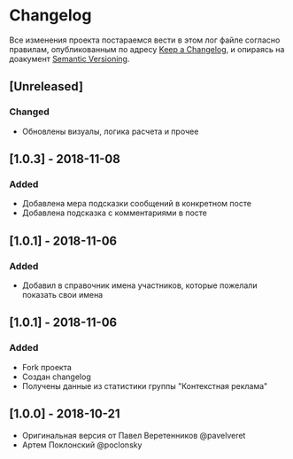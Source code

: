  # Changelog
Все изменения проекта постараемся вести в этом лог файле согласно правилам, опубликованным по адресу [Keep a Changelog](https://keepachangelog.com/ru/1.0.0/),
и опираясь на доакумент [Semantic Versioning](https://semver.org/spec/v2.0.0.html).

## [Unreleased]
### Changed
- Обновлены визуалы, логика расчета и прочее

## [1.0.3] - 2018-11-08
### Added
- Добавлена мера подсказки сообщений в конкретном посте
- Добавлена подсказка с комментариями в посте

## [1.0.1] - 2018-11-06
### Added
- Добавил в справочник имена участников, которые пожелали показать свои имена


## [1.0.1] - 2018-11-06
### Added
- Fork проекта
- Создан changelog
- Получены данные из статистики группы "Контекстная реклама"

## [1.0.0] - 2018-10-21
- Оригинальная версия от Павел Веретенников @pavelveret
- Артем Поклонский @poclonsky
